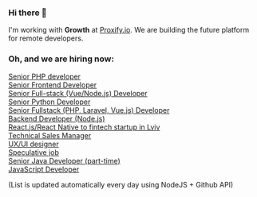 ### Hi there 👋

I'm working with **Growth** at [Proxify.io](https://proxify.io/). We are building the future platform for remote developers. 

### Oh, and we are hiring now:

<!-- dev -->
[Senior PHP developer](https://career.proxify.io/jobs/943401) <br />[Senior Frontend Developer](https://career.proxify.io/jobs/938367) <br />[Senior Full-stack (Vue/Node.js) Developer](https://career.proxify.io/jobs/937170) <br />[Senior Python Developer](https://career.proxify.io/jobs/936269) <br />[Senior Fullstack (PHP, Laravel, Vue.js) Developer](https://career.proxify.io/jobs/924648) <br />[Backend Developer (Node.js)](https://career.proxify.io/jobs/897078) <br />[React.js/React Native to fintech startup in Lviv](https://career.proxify.io/jobs/862722) <br />[Technical Sales Manager](https://career.proxify.io/jobs/815697) <br />[UX/UI designer](https://career.proxify.io/jobs/783497) <br />[Speculative job](https://career.proxify.io/jobs/290430) <br />[Senior Java Developer (part-time)](https://career.proxify.io/jobs/271850) <br />[JavaScript Developer](https://career.proxify.io/jobs/155255) <br />
<!-- devend -->

(List is updated automatically every day using NodeJS + Github API)
